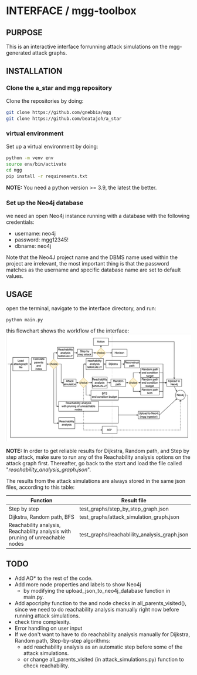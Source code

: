 # INTERFACE / mgg-toolbox

## PURPOSE

This is an interactive interface forrunning attack simulations on the mgg-generated attack graphs.

## INSTALLATION

### Clone the a_star and mgg repository
Clone the repositories by doing:
```sh
git clone https://github.com/gnebbia/mgg
git clone https://github.com/beatajoh/a_star
```
### virtual environment
Set up a virtual environment by doing:
```sh
python -m venv env
source env/bin/activate
cd mgg
pip install -r requirements.txt
```
**NOTE:** You need a python version >= 3.9, the latest the better.

### Set up the Neo4j database
we need an open Neo4j instance running with a database
with the following credentials:

- username: neo4j
- password: mgg12345!
- dbname:   neo4j

Note that the Neo4J project name and the DBMS name used within
the project are irrelevant, the most important thing is that
the password matches as the username and specific database
name are set to default values.

## USAGE
open the terminal, navigate to the interface directory, and run:
````
python main.py
````
this flowchart shows the workflow of the interface:
![interface flowchart](assets/interface_flowchart.png)

**NOTE:** In order to get reliable results for Dijkstra, Random path, and Step by step attack, make sure to run any of the Reachability analysis options on the attack graph first. Thereafter, go back to the start and load the file called "*reachability_analysis_graph.json*".

The results from the attack simulations are always stored in the same json files, according to this table:

| Function | Result file |
| -------- | ---------- |
| Step by step | test_graphs/step_by_step_graph.json |
| Dijkstra, Random path, BFS | test_graphs/attack_simulation_graph.json |
| Reachability analysis, Reachablilty analysis with pruning of unreachable nodes | test_graphs/reachablility_analysis_graph.json |

## TODO
* Add AO* to the rest of the code.
* Add more node properties and labels to show Neo4j
    * by modifying the upload_json_to_neo4j_database function in main.py.
* Add apocriphy function to the and node checks in all_parents_visited(), since we need to do reachability analysis manually right now before running attack simulations.
* check time complexity.
* Error handling on user input
* If we don't want to have to do reachability analysis manually for Dijkstra, Random path, Step-by-step algorithms:
    * add reachability analysis as an automatic step before some of the attack simulations.
    * or change all_parents_visited (in attack_simulations.py) function to check reachability.

